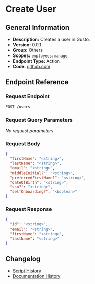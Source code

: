 <!-- BEGIN GENERATED CONTENT -->
# Create User

## General Information

- **Description:** Creates a user in Gusto.
- **Version:** 0.0.1
- **Group:** Others
- **Scopes:** `employees:manage`
- **Endpoint Type:** Action
- **Code:** [github.com](https://github.com/NangoHQ/integration-templates/tree/main/integrations/gusto/actions/create-user.ts)


## Endpoint Reference

### Request Endpoint

`POST /users`

### Request Query Parameters

_No request parameters_

### Request Body

```json
{
  "firstName": "<string>",
  "lastName": "<string>",
  "email": "<string>",
  "middleInitial?": "<string>",
  "preferredFirstName?": "<string>",
  "dateOfBirth": "<string>",
  "ssn?": "<string>",
  "selfOnboarding?": "<boolean>"
}
```

### Request Response

```json
{
  "id": "<string>",
  "email": "<string>",
  "firstName": "<string>",
  "lastName": "<string>"
}
```

## Changelog

- [Script History](https://github.com/NangoHQ/integration-templates/commits/main/integrations/gusto/actions/create-user.ts)
- [Documentation History](https://github.com/NangoHQ/integration-templates/commits/main/integrations/gusto/actions/create-user.md)

<!-- END  GENERATED CONTENT -->

